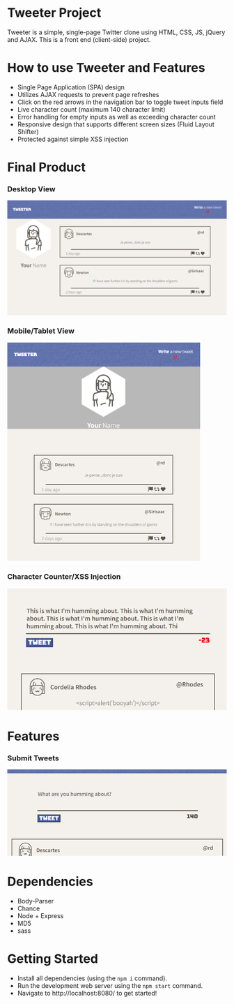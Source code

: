 # Tweeter Project

Tweeter is a simple, single-page Twitter clone using HTML, CSS, JS, jQuery and AJAX. This is a front end (client-side) project.

# How to use Tweeter and Features

- Single Page Application (SPA) design
- Utilizes AJAX requests to prevent page refreshes
- Click on the red arrows in the navigation bar to toggle tweet inputs field
- Live character count (maximum 140 character limit)
- Error handling for empty inputs as well as exceeding character count
- Responsive design that supports different screen sizes (Fluid Layout Shifter)
- Protected against simple XSS injection

# Final Product

### Desktop View

!["Desktop View"](https://github.com/Eugene-L-H/tweeter/blob/master/public/images/desktop-view.png)

### Mobile/Tablet View

!["Mobile/Tablet View"](https://github.com/Eugene-L-H/tweeter/blob/master/public/images/mobileview.png)

### Character Counter/XSS Injection

!["Mobile/Tablet View"](https://github.com/Eugene-L-H/tweeter/blob/master/public/images/red-counter.png)

# Features

### Submit Tweets

!["Submit Tweets"](https://github.com/Eugene-L-H/tweeter/blob/master/public/images/new-tweet.png)

# Dependencies

- Body-Parser
- Chance
- Node + Express
- MD5
- sass

# Getting Started

- Install all dependencies (using the `npm i` command).
- Run the development web server using the `npm start` command.
- Navigate to http://localhost:8080/ to get started!